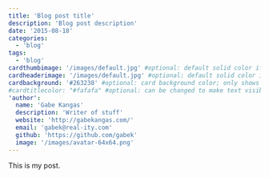 ```yaml
---
title: 'Blog post title'
description: 'Blog post description'
date: '2015-08-18'
categories:
  - 'blog'
tags:
  - 'blog'
cardthumbimage: '/images/default.jpg' #optional: default solid color if unset
cardheaderimage: '/images/default.jpg' #optional: default solid color if unset
cardbackground: '#263238' #optional: card background color; only shows when no image specified
#cardtitlecolor: "#fafafa" #optional: can be changed to make text visible over card image
'author':
  name: 'Gabe Kangas'
  description: 'Writer of stuff'
  website: 'http://gabekangas.com/'
  email: 'gabek@real-ity.com'
  github: 'https://github.com/gabek'
  image: '/images/avatar-64x64.png'
---
```


This is my post.
